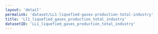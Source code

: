 ```yaml
---
layout: 'detail'
permalink: 'dataset/LL1-liquefied-gases-production-total-industry'
title: 'Ll1_liquefied_gases_production_total_industry'
datasetID: 'LL1_liquefied_gases_production_total_industry'
---
```

